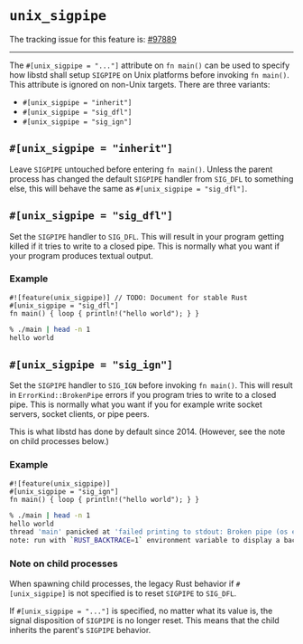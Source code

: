 # `unix_sigpipe`

The tracking issue for this feature is: [#97889]

[#97889]: https://github.com/rust-lang/rust/issues/97889

---

The `#[unix_sigpipe = "..."]` attribute on `fn main()` can be used to specify how libstd shall setup `SIGPIPE` on Unix platforms before invoking `fn main()`. This attribute is ignored on non-Unix targets. There are three variants:
* `#[unix_sigpipe = "inherit"]`
* `#[unix_sigpipe = "sig_dfl"]`
* `#[unix_sigpipe = "sig_ign"]`

## `#[unix_sigpipe = "inherit"]`

Leave `SIGPIPE` untouched before entering `fn main()`. Unless the parent process has changed the default `SIGPIPE` handler from `SIG_DFL` to something else, this will behave the same as `#[unix_sigpipe = "sig_dfl"]`.

## `#[unix_sigpipe = "sig_dfl"]`

Set the `SIGPIPE` handler to `SIG_DFL`. This will result in your program getting killed if it tries to write to a closed pipe. This is normally what you want if your program produces textual output.

### Example

```rust,no_run
#![feature(unix_sigpipe)] // TODO: Document for stable Rust
#[unix_sigpipe = "sig_dfl"]
fn main() { loop { println!("hello world"); } }
```

```bash
% ./main | head -n 1
hello world
```

## `#[unix_sigpipe = "sig_ign"]`

Set the `SIGPIPE` handler to `SIG_IGN` before invoking `fn main()`. This will result in `ErrorKind::BrokenPipe` errors if you program tries to write to a closed pipe. This is normally what you want if you for example write socket servers, socket clients, or pipe peers.

This is what libstd has done by default since 2014. (However, see the note on child processes below.)

### Example

```rust,no_run
#![feature(unix_sigpipe)]
#[unix_sigpipe = "sig_ign"]
fn main() { loop { println!("hello world"); } }
```

```bash
% ./main | head -n 1
hello world
thread 'main' panicked at 'failed printing to stdout: Broken pipe (os error 32)', library/std/src/io/stdio.rs:1016:9
note: run with `RUST_BACKTRACE=1` environment variable to display a backtrace
```

### Note on child processes

When spawning child processes, the legacy Rust behavior if `#[unix_sigpipe]` is not specified is to
reset `SIGPIPE` to `SIG_DFL`.

If `#[unix_sigpipe = "..."]` is specified, no matter what its value is, the signal disposition of
`SIGPIPE` is no longer reset. This means that the child inherits the parent's `SIGPIPE` behavior.
